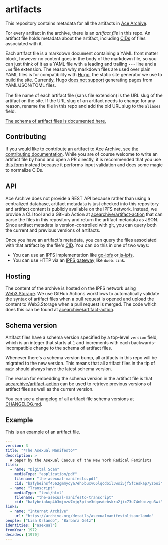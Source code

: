 # artifacts

This repository contains metadata for all the artifacts in [Ace
Archive](https://acearchive.lgbt).

For every artifact in the archive, there is an *artifact file* in this repo. An
artifact file holds metadata about the artifact, including
[CIDs](https://docs.ipfs.io/concepts/content-addressing/) of files associated
with it.

Each artifact file is a markdown document containing a YAML front matter block,
however no content goes in the body of the markdown file, so you can just think
of it as a YAML file with a leading and trailing `---` line and a `.md` file
extension. The reason why markdown files are used over plain YAML files is for
compatibility with [Hugo](https://gohugo.io/), the static site generator we use
to build the site. Currently, Hugo [does not
support](https://github.com/gohugoio/hugo/issues/5074) generating pages from
YAML/JSON/TOML files.

The file name of each artifact file (sans file extension) is the URL slug of
the artifact on the site. If the URL slug of an artifact needs to change for
any reason, rename the file in this repo and add the old URL slug to the
`aliases` field.

[The schema of artifact files is documented
here.](https://acearchive.lgbt/docs/contributing/artifact-files/)

## Contributing

If you would like to contribute an artifact to Ace Archive, see [the
contributing
documentation](https://acearchive.lgbt/docs/contributing/getting-started/).
While you are of course welcome to write an artifact file by hand and open a PR
directly, it is recommended that you use [this
form](https://acearchive.lgbt/new-artifact/) instead because it performs input
validation and does some magic to normalize CIDs.

## API

Ace Archive does not provide a REST API because rather than using a centralized
database, artifact metadata is just checked into this repository and artifact
content is publicly available on the IPFS network. Instead, we provide a CLI
tool and a GitHub Action at
[acearchive/artifact-action](https://github.com/acearchive/artifact-action)
that can parse the files in this repository and return the artifact metadata as
JSON. Since artifact metadata is version-controlled with git, you can query
both the current and previous versions of artifacts.

Once you have an artifact's metadata, you can query the files associated with
that artifact by the file's
[CID](https://docs.ipfs.io/concepts/content-addressing/). You can do this in
one of two ways:

- You can use an IPFS implementation like
  [go-ipfs](https://github.com/ipfs/go-ipfs) or
  [js-ipfs](https://github.com/ipfs/js-ipfs).
- You can use HTTP via an [IPFS
  gateway](https://docs.ipfs.io/concepts/ipfs-gateway/) like `dweb.link`.

## Hosting

The content of the archive is hosted on the IPFS network using
[Web3.Storage](https://web3.storage). We use GitHub Actions workflows to
automatically validate the syntax of artifact files when a pull request is
opened and upload the content to Web3.Storage when a pull request is merged.
The code which does this can be found at
[acearchive/artifact-action](https://github.com/acearchive/artifact-action).

## Schema version

Artifact files have a schema version specified by a top-level `version` field,
which is an integer that starts at `1` and increments with each
backwards-incompatible change to the schema of artifact files.

Whenever there's a schema version bump, all artifacts in this repo will be
migrated to the new version. This means that all artifact files in the tip of
`main` should always have the latest schema version.

The reason for embedding the schema version in the artifact file is that
[acearchive/artifact-action](https://github.com/acearchive/artifact-action) can
be used to retrieve previous versions of artifact files as well as the current
version.

You can see a changelog of all artifact file schema versions at
[CHANGELOG.md](./CHANGELOG.md).

## Example

This is an example of an artifact file.

```yaml
---
version: 3
title: "*The Asexual Manifesto*"
description: >
  A paper by the Asexual Caucus of the New York Radical Feminists
files:
  - name: "Digital Scan"
    mediaType: "application/pdf"
    filename: "the-asexual-manifesto.pdf"
    cid: "bafybeihsf4562gmmyoya7eh5buxv65lqcdoil3wsi5jf5fceskap7yzooi"
  - name: "Transcript"
    mediaType: "text/html"
    filename: "the-asexual-manifesto-transcript"
    cid: "bafybeiakup4b3mjmzw7mjq3ptnv3dqusdebskra2jic73u74nhbizgu3wi"
links:
  - name: "Internet Archive"
    url: "https://archive.org/details/asexualmanifestolisaorlando"
people: ["Lisa Orlando", "Barbara Getz"]
identities: ["asexual"]
fromYear: 1972
decades: [1970]
---
```
